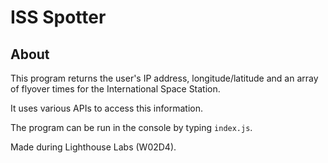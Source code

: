 # ISS Spotter

## About

This program returns the user's IP address, longitude/latitude and an array of flyover times for the International Space Station.

It uses various APIs to access this information.

The program can be run in the console by typing `index.js`.

Made during Lighthouse Labs (W02D4).
